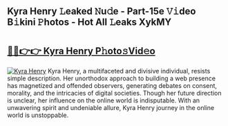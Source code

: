 ## Kyra Henry 𝙻eaked 𝙽u𝚍e - Part-15e 𝚅𝚒deo B𝚒kini 𝙿hotos - Hot All 𝙻eaks XykMY

# <h2><a href="http://ld5cx60.urlbe.top/?page=Kyra+Henry">🔗🔗👉👉 Kyra Henry P𝚑oto𝚜Vid𝚎o</a></h2>

[![Kyra Henry](https://i.imgur.com/eBuTRDB.gif)](http://ld5cx60.urlbe.top/?page=Kyra+Henry)
Kyra Henry, a multifaceted and divisive individual, resists simple description. Her unorthodox approach to building a web presence has magnetized and offended observers, generating debates on consent, morality, and the intricacies of digital societies. Though her future direction is unclear, her influence on the online world is indisputable. With an unwavering spirit and undeniable allure, Kyra Henry journey in the online world is unstoppable.

